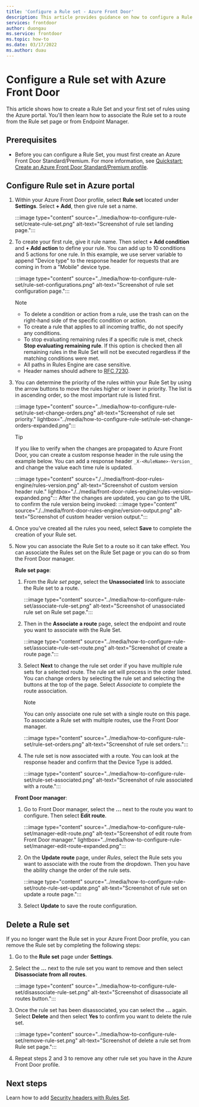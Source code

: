 ```yaml
---
title: 'Configure a Rule set - Azure Front Door'
description: This article provides guidance on how to configure a Rule set you can use in an Azure Front Door profile. 
services: frontdoor
author: duongau
ms.service: frontdoor
ms.topic: how-to
ms.date: 03/17/2022
ms.author: duau
---
```


# Configure a Rule set with Azure Front Door

This article shows how to create a Rule Set and your first set of rules using the Azure portal. You'll then learn how to associate the Rule set to a route from the Rule set page or from Endpoint Manager.

## Prerequisites

* Before you can configure a Rule Set, you must first create an Azure Front Door Standard/Premium. For more information, see [Quickstart: Create an Azure Front Door Standard/Premium profile](../create-front-door-portal.md).

## Configure Rule set in Azure portal

1. Within your Azure Front Door profile, select **Rule set** located under **Settings**. Select **+ Add**, then give rule set a name.

   :::image type="content" source="../media/how-to-configure-rule-set/create-rule-set.png" alt-text="Screenshot of rule set landing page.":::
    
1. To create your first rule, give it rule name. Then select **+ Add condition** and **+ Add action** to define your rule. You can add up to 10 conditions and 5 actions for one rule. In this example, we use server variable to append "Device type" to the response header for requests that are coming in from a "Mobile" device type.

   :::image type="content" source="../media/how-to-configure-rule-set/rule-set-configurations.png" alt-text="Screenshot of rule set configuration page.":::
    
    > [!NOTE]
    > * To delete a condition or action from a rule, use the trash can on the right-hand side of the specific condition or action.
    > * To create a rule that applies to all incoming traffic, do not specify any conditions.
    > * To stop evaluating remaining rules if a specific rule is met, check **Stop evaluating remaining rule**. If this option is checked then all remaining rules in the Rule Set will not be executed regardless if the matching conditions were met.
    > * All paths in Rules Engine are case sensitive.
    > * Header names should adhere to [RFC 7230](https://datatracker.ietf.org/doc/html/rfc7230#section-3.2.6).

1. You can determine the priority of the rules within your Rule Set by using the arrow buttons to move the rules higher or lower in priority. The list is in ascending order, so the most important rule is listed first.

   :::image type="content" source="../media/how-to-configure-rule-set/rule-set-change-orders.png" alt-text="Screenshot of rule set priority." lightbox="../media/how-to-configure-rule-set/rule-set-change-orders-expanded.png":::

    > [!TIP]
    > If you like to verify when the changes are propagated to Azure Front Door, you can create a custom response header in the rule using the example below. You can add a response header `_X-<RuleName>-Version_`  and change the value each time rule is updated.
    >  
    > :::image type="content" source="./../media/front-door-rules-engine/rules-version.png" alt-text="Screenshot of custom version header rule." lightbox="./../media/front-door-rules-engine/rules-version-expanded.png":::
    > After the changes are updated, you can go to the URL to confirm the rule version being invoked: 
    > :::image type="content" source="./../media/front-door-rules-engine/version-output.png" alt-text="Screenshot of custom header version output.":::

1. Once you've created all the rules you need,  select **Save** to complete the creation of your Rule set.

1. Now you can associate the Rule Set to a route so it can take effect. You can associate the Rules set on the Rule Set page or you can do so from the Front Door manager.
 
    **Rule set page**: 
    
    1. From the *Rule set page*, select the **Unassociated** link to associate the Rule set to a route.
    
        :::image type="content" source="../media/how-to-configure-rule-set/associate-rule-set.png" alt-text="Screenshot of unassociated rule set on Rule set page.":::  
     
    1. Then in the **Associate a route** page, select the endpoint and route you want to associate with the Rule Set. 
    
        :::image type="content" source="../media/how-to-configure-rule-set/associate-rule-set-route.png" alt-text="Screenshot of create a route page.":::    
        
    1. Select **Next** to change the rule set order if you have multiple rule sets for a selected route. The rule set will process in the order listed. You can change orders by selecting the rule set and selecting the buttons at the top of the page. Select *Associate* to complete the route association.
    
        > [!Note]
        > You can only associate one rule set with a single route on this page. To associate a Rule set with multiple routes, use the Front Door manager.
    
        :::image type="content" source="../media/how-to-configure-rule-set/rule-set-orders.png" alt-text="Screenshot of rule set orders.":::
    
    1. The rule set is now associated with a route. You can look at the response header and confirm that the Device Type is added.
    
        :::image type="content" source="../media/how-to-configure-rule-set/rule-set-associated.png" alt-text="Screenshot of rule associated with a route.":::

   **Front Door manager**: 
    
    1. Go to Front Door manager, select the **...** next to the route you want to configure. Then select **Edit route**.
    
        :::image type="content" source="../media/how-to-configure-rule-set/manager-edit-route.png" alt-text="Screenshot of edit route from Front Door manager." lightbox="../media/how-to-configure-rule-set/manager-edit-route-expanded.png":::
    
    1. On the **Update route** page, under *Rules*, select the Rule sets you want to associate with the route from the dropdown. Then you have the ability change the order of the rule sets. 
    
        :::image type="content" source="../media/how-to-configure-rule-set/route-rule-set-update.png" alt-text="Screenshot of rule set on update a route page.":::
    
    1. Select **Update** to save the route configuration.

## Delete a Rule set

If you no longer want the Rule set in your Azure Front Door profile, you can remove the Rule set by completing the following steps:

1. Go to the **Rule set** page under **Settings**.

1. Select the **...** next to the rule set you want to remove and then select **Disassociate from all routes**.

   :::image type="content" source="../media/how-to-configure-rule-set/disassociate-rule-set.png" alt-text="Screenshot of disassociate all routes button.":::

1. Once the rule set has been disassociated, you can select the **...** again. Select **Delete** and then select **Yes** to confirm you want to delete the rule set.

   :::image type="content" source="../media/how-to-configure-rule-set/remove-rule-set.png" alt-text="Screenshot of delete a rule set from Rule set page.":::

1. Repeat steps 2 and 3 to remove any other rule set you have in the Azure Front Door profile.

## Next steps

Learn how to add [Security headers with Rules Set](how-to-add-security-headers.md).

